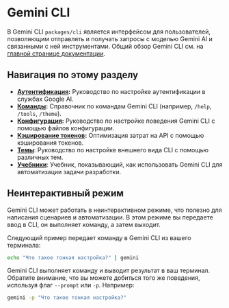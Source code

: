 # Gemini CLI

В Gemini CLI `packages/cli` является интерфейсом для пользователей, позволяющим отправлять и получать запросы с моделью Gemini AI и связанными с ней инструментами. Общий обзор Gemini CLI см. на [главной странице документации](../index.md).

## Навигация по этому разделу

- **[Аутентификация](./authentication.md):** Руководство по настройке аутентификации в службах Google AI.
- **[Команды](./commands.md):** Справочник по командам Gemini CLI (например, `/help`, `/tools`, `/theme`).
- **[Конфигурация](./configuration.md):** Руководство по настройке поведения Gemini CLI с помощью файлов конфигурации.
- **[Кэширование токенов](./token-caching.md):** Оптимизация затрат на API с помощью кэширования токенов.
- **[Темы](./themes.md)**: Руководство по настройке внешнего вида CLI с помощью различных тем.
- **[Учебники](tutorials.md)**: Учебник, показывающий, как использовать Gemini CLI для автоматизации задачи разработки.

## Неинтерактивный режим

Gemini CLI может работать в неинтерактивном режиме, что полезно для написания сценариев и автоматизации. В этом режиме вы передаете ввод в CLI, он выполняет команду, а затем выходит.

Следующий пример передает команду в Gemini CLI из вашего терминала:

```bash
echo "Что такое тонкая настройка?" | gemini
```

Gemini CLI выполняет команду и выводит результат в ваш терминал. Обратите внимание, что вы можете добиться того же поведения, используя флаг `--prompt` или `-p`. Например:

```bash
gemini -p "Что такое тонкая настройка?"
```
